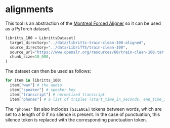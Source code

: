 # alignments
This tool is an abstraction of the [Montreal Forced Aligner](montreal-forced-aligner.readthedocs.io/) so it can be used as a PyTorch dataset.

```python
libritts_100 = LibrittsDataset(
  target_directory="../data/libritts-train-clean-100-aligned",
  source_directory="../data/LibriTTS/train-clean-100",
  source_url="https://www.openslr.org/resources/60/train-clean-100.tar.gz",
  chunk_size=10_000,
)
```

The dataset can then be used as follows:

```python
for item in libritts_100:
  item["wav"] # the audio
  item["speaker"] # speaker key
  item["transcript"] # normalized transcript
  item["phones"] # a list of triples (start_time_in_seconds, end_time_in_seconds, phone)
```

The ``"phones"`` list also inclodes ``[SILENCE]`` tokens between words, which are set to a length of 0 if no silence is present. In the case of punctuation, this silence token is replaced with the corresponding punctuation token.
